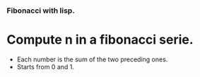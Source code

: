 ### Fibonacci with lisp.

# Compute n in a fibonacci serie.

* Each number is the sum of the two preceding ones.
* Starts from 0 and 1.